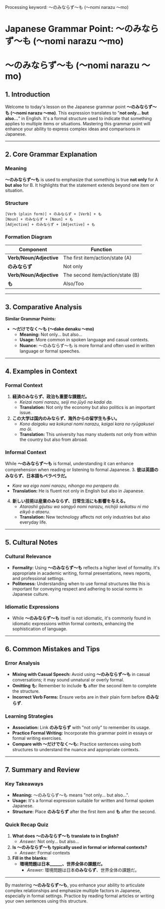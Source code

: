 Processing keyword: ～のみならず～も (〜nomi narazu 〜mo)
# Japanese Grammar Point: ～のみならず～も (〜nomi narazu 〜mo)
# ～のみならず～も (〜nomi narazu 〜mo)
## 1. Introduction
Welcome to today's lesson on the Japanese grammar point **～のみならず～も (〜nomi narazu 〜mo)**. This expression translates to "**not only... but also...**" in English. It's a formal structure used to indicate that something applies to multiple items or situations. Mastering this grammar point will enhance your ability to express complex ideas and comparisons in Japanese.

---
## 2. Core Grammar Explanation
### Meaning
**～のみならず～も** is used to emphasize that something is true **not only** for A **but also** for B. It highlights that the statement extends beyond one item or situation.
### Structure
```
[Verb (plain form)] + のみならず + [Verb] + も
[Noun] + のみならず + [Noun] + も
[Adjective] + のみならず + [Adjective] + も
```
### Formation Diagram
| Component                 | Function                              |
|---------------------------|---------------------------------------|
| **Verb/Noun/Adjective**   | The first item/action/state (A)       |
| **のみならず**           | Not only                               |
| **Verb/Noun/Adjective**   | The second item/action/state (B)      |
| **も**                   | Also/Too                              |
---
## 3. Comparative Analysis
**Similar Grammar Points:**
- **～だけでなく～も (〜dake denaku 〜mo)**
  - **Meaning:** Not only... but also...
  - **Usage:** More common in spoken language and casual contexts.
  - **Nuance:** ～のみならず～も is more formal and often used in written language or formal speeches.
---
## 4. Examples in Context
### Formal Context
1. **経済のみならず、政治も重要な課題だ。**
   - *Keizai nomi narazu, seiji mo jūyō na kadai da.*
   - **Translation:** Not only the economy but also politics is an important issue.
2. **この大学は国内のみならず、海外からの留学生も多い。**
   - *Kono daigaku wa kokunai nomi narazu, kaigai kara no ryūgakusei mo ōi.*
   - **Translation:** This university has many students not only from within the country but also from abroad.
### Informal Context
While **～のみならず～も** is formal, understanding it can enhance comprehension when reading or listening to formal Japanese.
3. **彼は英語のみならず、日本語もペラペラだ。**
   - *Kare wa eigo nomi narazu, nihongo mo perapera da.*
   - **Translation:** He is fluent not only in English but also in Japanese.
4. **新しい技術は産業のみならず、日常生活にも影響を与える。**
   - *Atarashii gijutsu wa sangyō nomi narazu, nichijō seikatsu ni mo eikyō o ataeru.*
   - **Translation:** New technology affects not only industries but also everyday life.
---
## 5. Cultural Notes
### Cultural Relevance
- **Formality:** Using **～のみならず～も** reflects a higher level of formality. It's appropriate in academic writing, formal presentations, news reports, and professional settings.
- **Politeness:** Understanding when to use formal structures like this is important for conveying respect and adhering to social norms in Japanese culture.
### Idiomatic Expressions
- While **～のみならず～も** itself is not idiomatic, it's commonly found in idiomatic expressions within formal contexts, enhancing the sophistication of language.
---
## 6. Common Mistakes and Tips
### Error Analysis
- **Mixing with Casual Speech:** Avoid using **～のみならず～も** in casual conversations; it may sound unnatural or overly formal.
- **Omitting も:** Remember to include **も** after the second item to complete the structure.
- **Incorrect Verb Forms:** Ensure verbs are in their plain form before **のみならず**.
### Learning Strategies
- **Association:** Link **のみならず** with "not only" to remember its usage.
- **Practice Formal Writing:** Incorporate this grammar point in essays or formal writing exercises.
- **Compare with ～だけでなく～も:** Practice sentences using both structures to understand the nuance and appropriate contexts.
---
## 7. Summary and Review
### Key Takeaways
- **Meaning:** ～のみならず～も means "not only... but also...".
- **Usage:** It's a formal expression suitable for written and formal spoken Japanese.
- **Structure:** Place **のみならず** after the first item and **も** after the second.
### Quick Recap Quiz
1. **What does ～のみならず～も translate to in English?**
   - *Answer:* Not only... but also...
2. **Is ～のみならず～も typically used in formal or informal contexts?**
   - *Answer:* Formal contexts
3. **Fill in the blanks:**
   - **環境問題は日本______、世界全体の課題だ。**
     - *Answer:* 環境問題は日本**のみならず**、世界全体の課題だ。
---
By mastering **～のみならず～も**, you enhance your ability to articulate complex relationships and emphasize multiple factors in Japanese, especially in formal settings. Practice by reading formal articles or writing your own sentences using this structure.

